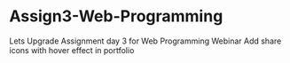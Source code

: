 # Assign3-Web-Programming
Lets Upgrade
Assignment day 3 for Web Programming Webinar
Add share icons with hover effect in portfolio

